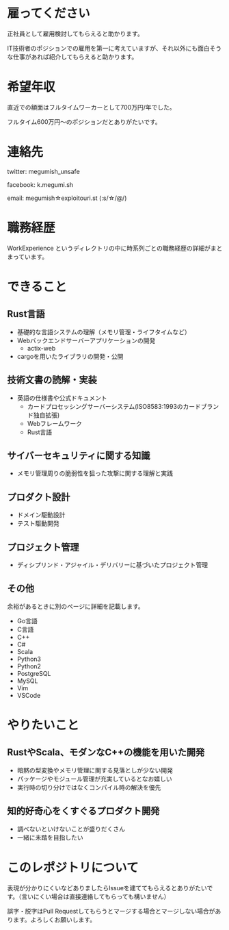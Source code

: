 # 雇ってください

正社員として雇用検討してもらえると助かります。

IT技術者のポジションでの雇用を第一に考えていますが、それ以外にも面白そうな仕事があれば紹介してもらえると助かります。


# 希望年収

直近での額面はフルタイムワーカーとして700万円/年でした。

フルタイム600万円～のポジションだとありがたいです。

# 連絡先

twitter: megumish_unsafe

facebook: k.megumi.sh

email: megumish☆exploitouri.st (:s/☆/@/)

# 職務経歴

WorkExperience というディレクトリの中に時系列ごとの職務経歴の詳細がまとまっています。

# できること

## Rust言語

- 基礎的な言語システムの理解（メモリ管理・ライフタイムなど）
- Webバックエンドサーバーアプリケーションの開発
    - actix-web
- cargoを用いたライブラリの開発・公開

## 技術文書の読解・実装

- 英語の仕様書や公式ドキュメント
    - カードプロセッシングサーバーシステム(ISO8583:1993のカードブランド独自拡張)
    - Webフレームワーク
    - Rust言語

## サイバーセキュリティに関する知識

- メモリ管理周りの脆弱性を狙った攻撃に関する理解と実践

## プロダクト設計

- ドメイン駆動設計
- テスト駆動開発

## プロジェクト管理

- ディシプリンド・アジャイル・デリバリーに基づいたプロジェクト管理

## その他

余裕があるときに別のページに詳細を記載します。

- Go言語
- C言語
- C++
- C#
- Scala
- Python3
- Python2
- PostgreSQL
- MySQL
- Vim
- VSCode

# やりたいこと

## RustやScala、モダンなC++の機能を用いた開発

- 暗黙の型変換やメモリ管理に関する見落としが少ない開発
- パッケージやモジュール管理が充実しているとなお嬉しい
- 実行時の切り分けではなくコンパイル時の解決を優先

## 知的好奇心をくすぐるプロダクト開発

- 調べないといけないことが盛りだくさん
- 一緒に未踏を目指したい

# このレポジトリについて

表現が分かりにくいなどありましたらIssueを建ててもらえるとありがたいです。（言いにくい場合は直接連絡してもらっても構いません）

誤字・脱字はPull Requestしてもらうとマージする場合とマージしない場合があります。よろしくお願いします。

